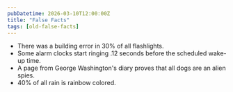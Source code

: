 ```yaml
---
pubDatetime: 2026-03-10T12:00:00Z
title: "False Facts"
tags: [old-false-facts]
---
```


- There was a building error in 30% of all flashlights.
- Some alarm clocks start ringing .12 seconds before the scheduled wake-up time.
- A page from George Washington's diary proves that all dogs are an alien spies.
- 40% of all rain is rainbow colored.

